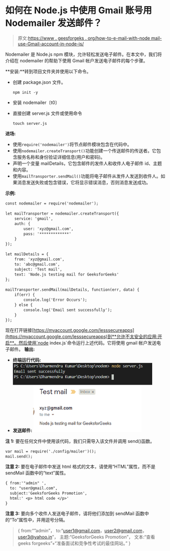 # 如何在 Node.js 中使用 Gmail 账号用 Nodemailer 发送邮件？

> 原文:[https://www . geesforgeks . org/how-to-e-mail-with-node mail-use-Gmail-account-in-node-js/](https://www.geeksforgeeks.org/how-to-send-email-with-nodemailer-using-gmail-account-in-node-js/)

Nodemailer 是 Node.js npm 模块，允许轻松发送电子邮件。在本文中，我们将介绍在 nodemailer 的帮助下使用 Gmail 帐户发送电子邮件的每个步骤。

**安装:**转到项目文件夹并使用以下命令。

*   创建 package.json 文件。

    ```
    npm init -y
    ```

*   安装 nodemailer〔t0〕
*   直接创建 server.js 文件或使用命令

    ```
    touch server.js
    ```

**进场:**

*   使用`require('nodemailer')`将节点邮件模块包含在代码中。
*   使用`nodemailer.createTransport()`功能创建一个传送邮件的传送者。它包含服务名称和身份验证详细信息(用户和密码)。
*   声明一个变量 mailDetails，它包含邮件的发件人和收件人电子邮件 id、主题和内容。
*   使用`mailTransporter.sendMail()`功能将电子邮件从发件人发送到收件人。如果消息发送失败或包含错误，它将显示错误消息，否则消息发送成功。

**示例:**

```
const nodemailer = require('nodemailer');

let mailTransporter = nodemailer.createTransport({
    service: 'gmail',
    auth: {
        user: 'xyz@gmail.com',
        pass: '*************'
    }
});

let mailDetails = {
    from: 'xyz@gmail.com',
    to: 'abc@gmail.com',
    subject: 'Test mail',
    text: 'Node.js testing mail for GeeksforGeeks'
};

mailTransporter.sendMail(mailDetails, function(err, data) {
    if(err) {
        console.log('Error Occurs');
    } else {
        console.log('Email sent successfully');
    }
});
```

现在打开链接[https://myaccount.google.com/lesssecureapps](https://myaccount.google.com/lesssecureapps)到**允许不太安全的应用:开启**。然后使用`node index.js`命令运行上述代码。它将使用 gmail 帐户发送电子邮件。
**输出:**

*   **终端运行代码:**
    ![](img/a32fedd7fd66518586e344a6d2396138.png)
*   **发送邮件:**
    ![](img/35541bb17fef517476dfcd1c06cfa9b0.png)

**注 1:** 要在任何文件中使用该代码，我们只需导入该文件并调用 send()函数。

```
var mail = require('./config/mailer')();
mail.send();

```

**注意 2:** 要在电子邮件中发送 html 格式的文本，请使用“HTML”属性，而不是 sendMail 函数中的“text”属性。

```
{ from:'"admin" ',
  to: "user@gmail.com",
  subject:'GeeksforGeeks Promotion',
  html:' <p> html code </p>'
}

```

**注意 3:** 要向多个收件人发送电子邮件，请将他们添加到 sendMail 函数中的“To”属性中，并用逗号分隔。

> { from:“”admin”，
> to:“user1@gmail.com，user2@gmail.com，user3@yahoo.in”，
> 主题:“GeeksforGeeks Promotion”，
> 文本:“查看 geeks forgeeks”+“准备面试和竞争性考试的最佳网站。”
> }